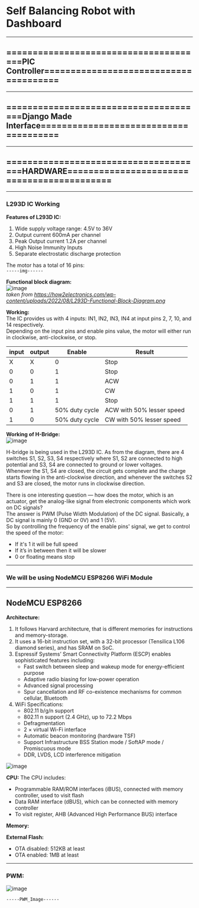 # **Self Balancing Robot with Dashboard**

---

## ======================================**PIC Controller**======================================

---

## ======================================**Django Made Interface**======================================

---

## ======================================**HARDWARE**===========================================

---

### L293D IC Working

**Features of L293D IC:**
1. Wide supply voltage range: 4.5V to 36V  
2. Output current 600mA per channel  
3. Peak Output current 1.2A per channel  
4. High Noise Immunity Inputs  
5. Separate electrostatic discharge protection  

The motor has a total of 16 pins:  
`-----img------`

**Functional block diagram:**  
![image](https://github.com/user-attachments/assets/b8e9ef86-de24-439e-8722-6b04d63b8c3b)  
*taken from https://how2electronics.com/wp-content/uploads/2022/08/L293D-Functional-Block-Diagram.png*

**Working:**  
The IC provides us with 4 inputs: IN1, IN2, IN3, IN4 at input pins 2, 7, 10, and 14 respectively.  
Depending on the input pins and enable pins value, the motor will either run in clockwise, anti-clockwise, or stop.

| input  | output | Enable          | Result                    |
|--------|--------|------------------|----------------------------|
| X      | X      | 0                | Stop                      |
| 0      | 0      | 1                | Stop                      |
| 0      | 1      | 1                | ACW                       |
| 1      | 0      | 1                | CW                        |
| 1      | 1      | 1                | Stop                      |
| 0      | 1      | 50% duty cycle   | ACW with 50% lesser speed |
| 1      | 0      | 50% duty cycle   | CW with 50% lesser speed  |

**Working of H-Bridge:**  
![image](https://github.com/user-attachments/assets/159de629-5e75-4fc9-8d3a-2e064e4d9cb3)

H-bridge is being used in the L293D IC. As from the diagram, there are 4 switches S1, S2, S3, S4 respectively where S1, S2 are connected to high potential and S3, S4 are connected to ground or lower voltages.  
Whenever the S1, S4 are closed, the circuit gets complete and the charge starts flowing in the anti-clockwise direction, and whenever the switches S2 and S3 are closed, the motor runs in clockwise direction.

There is one interesting question — how does the motor, which is an actuator, get the analog-like signal from electronic components which work on DC signals?  
The answer is PWM (Pulse Width Modulation) of the DC signal. Basically, a DC signal is mainly 0 (GND or 0V) and 1 (5V).  
So by controlling the frequency of the enable pins' signal, we get to control the speed of the motor:  
- If it's 1 it will be full speed  
- If it’s in between then it will be slower  
- 0 or floating means stop

---

### We will be using NodeMCU ESP8266 WiFi Module

---

## **NodeMCU ESP8266**

**Architecture:**
1. It follows Harvard architecture, that is different memories for instructions and memory-storage.  
2. It uses a 16-bit instruction set, with a 32-bit processor (Tensilica L106 diamond series), and has SRAM on SoC.  
3. Espressif Systems’ Smart Connectivity Platform (ESCP) enables sophisticated features including:
   - Fast switch between sleep and wakeup mode for energy-efficient purpose
   - Adaptive radio biasing for low-power operation
   - Advanced signal processing
   - Spur cancellation and RF co-existence mechanisms for common cellular, Bluetooth  
4. WiFi Specifications:
   - 802.11 b/g/n support
   - 802.11 n support (2.4 GHz), up to 72.2 Mbps
   - Defragmentation
   - 2 × virtual Wi-Fi interface
   - Automatic beacon monitoring (hardware TSF)
   - Support Infrastructure BSS Station mode / SoftAP mode / Promiscuous mode
   - DDR, LVDS, LCD interference mitigation

![image](https://github.com/user-attachments/assets/e38037d2-b084-43f6-83cd-a01f89581375)

**CPU:**
The CPU includes:
- Programmable RAM/ROM interfaces (iBUS), connected with memory controller, used to visit flash  
- Data RAM interface (dBUS), which can be connected with memory controller  
- To visit register, AHB (Advanced High Performance BUS) interface  

**Memory:**

**External Flash:**  
- OTA disabled: 512KB at least  
- OTA enabled: 1MB at least  

---

### **PWM:**

![image](https://github.com/user-attachments/assets/0f652de6-5210-4d99-97c8-fc1d64341844)

`-----PWM_Image------`
